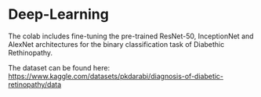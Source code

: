 # Deep-Learning

The colab includes fine-tuning the pre-trained ResNet-50, InceptionNet and AlexNet architectures for the binary classification task of Diabethic Rethinopathy. 

The dataset can be found here: 
https://www.kaggle.com/datasets/pkdarabi/diagnosis-of-diabetic-retinopathy/data

